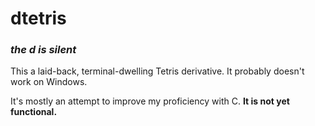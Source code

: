 # dtetris

### *the d is silent*

This a laid-back, terminal-dwelling Tetris derivative. It probably doesn't work on Windows.

It's mostly an attempt to improve my proficiency with C. **It is not yet
functional.**
